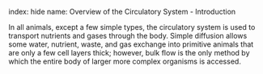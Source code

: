 index: hide
name: Overview of the Circulatory System - Introduction

In all animals, except a few simple types, the circulatory system is used to transport nutrients and gases through the body. Simple diffusion allows some water, nutrient, waste, and gas exchange into primitive animals that are only a few cell layers thick; however, bulk flow is the only method by which the entire body of larger more complex organisms is accessed.

